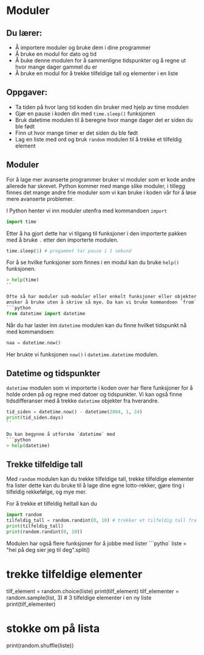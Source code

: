 # Moduler

## Du lærer:
* Å importere moduler og bruke dem i dine programmer
* Å bruke en modul for dato og tid
* Å buke denne modulen for å sammenligne tidspunkter og å regne ut hvor mange
  dager gammel du er
* Å bruke en modul for å trekke tilfeldige tall og elementer i en liste


## Oppgaver:
* Ta tiden på hvor lang tid koden din bruker med hjelp av time modulen
* Gjør en pause i koden din med `time.sleep()` funksjonen
* Bruk datetime modulen til å beregne hvor mange dager det er siden du ble født
* Finn ut hvor mange timer er det siden du ble født
* Lag en liste med ord og bruk `random` modulen til å trekke et tilfeldig element


## Moduler
For å lage mer avanserte programmer bruker vi moduler som er kode andre
allerede har skrevet. Python kommer med mange slike moduler, i tillegg finnes
det mange andre frie moduler som vi kan bruke i koden vår for å løse mere
avanserte problemer.

I Python henter vi inn moduler utenfra med kommandoen `import`
```python
import time
```

Etter å ha gjort dette har vi tilgang til funksjoner i den importerte pakken med
å bruke `.` etter den importerte modulen. 
```python
time.sleep(1) # progammet tar pause i 1 sekund
```
For å se hvilke funksjoner som finnes i en modul kan du bruke `help()`
funksjonen.
```python
> help(time)
``

Ofte så har moduler sub-moduler eller enkelt funksjoner eller objekter som vi kan
ønsker å bruke uten å skrive så mye. Da kan vi bruke kommandoen `from`.
```python
from datetime import datetime
```

Når du har laster inn `datetime` modulen kan du finne hvilket tidspunkt nå
med kommandoen:
```python
naa = datetime.now()
```
Her brukte vi funksjonen `now()` i `datetime.datetime` modulen.


## Datetime og tidspunkter
`datetime` modulen som vi importerte i koden over har flere funksjoner for å holde
orden på og regne med datoer og tidspunkter. Vi kan også finne tidsdifferanser
med å trekke `datetime` objekter fra hverandre.
```python
tid_siden = datetime.now() - datetime(2004, 1, 24)
print(tid_siden.days)
``

Du kan begynne å utforske `datetime` med
```python
> help(datetime)
```

## Trekke tilfeldige tall
Med `random` modulen kan du trekke tilfeldige tall, trekke tilfeldige elementer
fra lister dette kan du bruke til
å lage dine egne lotto-rekker, gjøre ting i tilfeldig rekkefølge, og mye mer.

For å trekke et tilfeldig heltall kan du
```python
import random
tilfeldig_tall = random.randint(0, 10) # trekker et tilfeldig tall fra 0 til 10
print(tilfeldig_tall)
print(random.randint(0, 10))
```

Modulen har også flere funksjoner for å jobbe med lister
```pytho`
liste = "hei på deg sier jeg til deg".split()

# trekke tilfeldige elementer
tilf_element = random.choice(liste)
print(tilf_element)
tilf_elementer = random.sample(list, 3) # 3 tilfeldige elementer i en ny liste
print(tilf_elementer)

# stokke om på lista
print(random.shuffle(liste))
```
